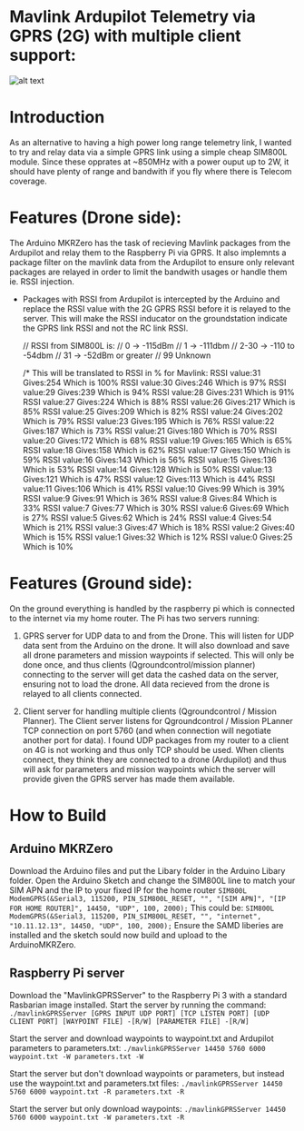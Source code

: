 # Mavlink Ardupilot Telemetry via GPRS (2G) with multiple client support:
![alt text](http://lagoni.org/Github/MavlinkGPRS/blokdiagram-mavlinkGPRS.png)

# Introduction
As an alternative to having a high power long range telemetry link, I wanted to try and relay data via a simple GPRS link using a simple cheap SIM800L module. Since these opprates at ~850MHz with a power ouput up to 2W, it should have plenty of range and bandwith if you fly where there is Telecom coverage.

# Features (Drone side):
The Arduino MKRZero has the task of recieving Mavlink packages from the Ardupilot and relay them to the Raspberry Pi via GPRS. It also implemnts a package filter on the mavlink data from the Ardupilot to ensure only relevant packages are relayed in order to limit the bandwith usages or handle them ie. RSSI injection.  
- Packages with RSSI from Ardupilot is intercepted by the Arduino and replace the RSSI value with the 2G GPRS RSSI before it is relayed to the server. This will make the RSSI inducator on the groundstation indicate the GPRS link RSSI and not the RC link RSSI.


    // RSSI from SIM800L is:
	// 0 -> -115dBm
	// 1 -> -111dbm
	// 2-30 -> -110 to -54dbm
	// 31 -> -52dBm or greater
	// 99 Unknown

	/* This will be translated to RSSI in % for Mavlink:
	RSSI value:31 Gives:254 Which is 100%
	RSSI value:30 Gives:246 Which is 97%
	RSSI value:29 Gives:239 Which is 94%
	RSSI value:28 Gives:231 Which is 91%
	RSSI value:27 Gives:224 Which is 88%
	RSSI value:26 Gives:217 Which is 85%
	RSSI value:25 Gives:209 Which is 82%
	RSSI value:24 Gives:202 Which is 79%
	RSSI value:23 Gives:195 Which is 76%
	RSSI value:22 Gives:187 Which is 73%
	RSSI value:21 Gives:180 Which is 70%
	RSSI value:20 Gives:172 Which is 68%
	RSSI value:19 Gives:165 Which is 65%
	RSSI value:18 Gives:158 Which is 62%
	RSSI value:17 Gives:150 Which is 59%
	RSSI value:16 Gives:143 Which is 56%
	RSSI value:15 Gives:136 Which is 53%
	RSSI value:14 Gives:128 Which is 50%
	RSSI value:13 Gives:121 Which is 47%
	RSSI value:12 Gives:113 Which is 44%
	RSSI value:11 Gives:106 Which is 41%
	RSSI value:10 Gives:99 Which is 39%
	RSSI value:9 Gives:91 Which is 36%
	RSSI value:8 Gives:84 Which is 33%
	RSSI value:7 Gives:77 Which is 30%
	RSSI value:6 Gives:69 Which is 27%
	RSSI value:5 Gives:62 Which is 24%
	RSSI value:4 Gives:54 Which is 21%
	RSSI value:3 Gives:47 Which is 18%
	RSSI value:2 Gives:40 Which is 15%
	RSSI value:1 Gives:32 Which is 12%
	RSSI value:0 Gives:25 Which is 10%





# Features (Ground side):
On the ground everything is handled by the raspberry pi which is connected to the internet via my home router. The Pi has two servers running:
1. GPRS server for UDP data to and from the Drone.
This will listen for UDP data sent from the Arduino on the drone. It will also download and save all drone parameters and mission waypoints if selected. This will only be done once, and thus clients (Qgroundcontrol/mission planner) connecting to the server will get data the cashed data on the server, ensuring not to load the drone.
All data recieved from the drone is relayed to all clients connected.

2. Client server for handling multiple clients (Qgroundcontrol / Mission Planner).
The Client server listens for Qgroundcontrol / Mission PLanner TCP connection on port 5760 (and when connection will negotiate another port for data). I found UDP packages from my router to a client on 4G is not working and thus only TCP should be used.
When clients connect, they think they are connected to a drone (Ardupilot) and thus will ask for parameters and mission waypoints which the server will provide given the GPRS server has made them available. 

# How to Build

## Arduino MKRZero
Download the Arduino files and put the Libary folder in the Arduino Libary folder. Open the Arduino Sketch and change the SIM800L line to match your SIM APN and the IP to your fixed IP for the home router
`SIM800L ModemGPRS(&Serial3, 115200, PIN_SIM800L_RESET, "", "[SIM APN]", "[IP FOR HOME ROUTER]", 14450, "UDP", 100, 2000);`
This could be:
`SIM800L ModemGPRS(&Serial3, 115200, PIN_SIM800L_RESET, "", "internet", "10.11.12.13", 14450, "UDP", 100, 2000);`
Ensure the SAMD liberies are installed and the sketch sould now build and upload to the ArduinoMKRZero.

## Raspberry Pi server
Download the "MavlinkGPRSServer" to the Raspberry Pi 3 with a standard Rasbarian image installed. Start the server by running the command:
`./mavlinkGPRSServer [GPRS INPUT UDP PORT] [TCP LISTEN PORT] [UDP CLIENT PORT] [WAYPOINT FILE] -[R/W] [PARAMETER FILE] -[R/W]`

Start the server and download waypoints to waypoint.txt and Ardupilot parameters to parameters.txt:
`./mavlinkGPRSServer 14450 5760 6000 waypoint.txt -W parameters.txt -W`

Start the server but don't download waypoints or parameters, but instead use the waypoint.txt and parameters.txt files:
`./mavlinkGPRSServer 14450 5760 6000 waypoint.txt -R parameters.txt -R`

Start the server but only download waypoints:
`./mavlinkGPRSServer 14450 5760 6000 waypoint.txt -W parameters.txt -R`






